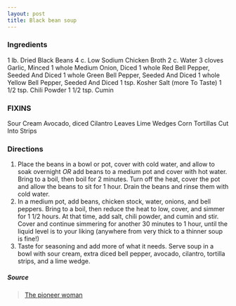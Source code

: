 ```yaml
---
layout: post
title: Black bean soup
---
```


### Ingredients

1 lb. Dried Black Beans
4 c. Low Sodium Chicken Broth
2 c. Water
3 cloves Garlic, Minced
1 whole Medium Onion, Diced
1 whole Red Bell Pepper, Seeded And Diced
1 whole Green Bell Pepper, Seeded And Diced
1 whole Yellow Bell Pepper, Seeded And Diced
1 tsp. Kosher Salt (more To Taste)
1 1/2 tsp. Chili Powder
1 1/2 tsp. Cumin

### FIXINS
Sour Cream
Avocado, diced
Cilantro Leaves
Lime Wedges
Corn Tortillas Cut Into Strips

### Directions
1. Place the beans in a bowl or pot, cover with cold water, and allow to soak overnight *OR* add beans to a medium pot and cover with hot water. Bring to a boil, then boil for 2 minutes. Turn off the heat, cover the pot and allow the beans to sit for 1 hour. Drain the beans and rinse them with cold water.
2. In a medium pot, add beans, chicken stock, water, onions, and bell peppers. Bring to a boil, then reduce the heat to low, cover, and simmer for 1 1/2 hours. At that time, add salt, chili powder, and cumin and stir. Cover and continue simmering for another 30 minutes to 1 hour, until the liquid level is to your liking (anywhere from very thick to a thinner soup is fine!)
3. Taste for seasoning and add more of what it needs. Serve soup in a bowl with sour cream, extra diced bell pepper, avocado, cilantro, tortilla strips, and a lime wedge.

##### Source
> [The pioneer woman](https://www.thepioneerwoman.com/food-cooking/recipes/a11516/black-bean-soup/)